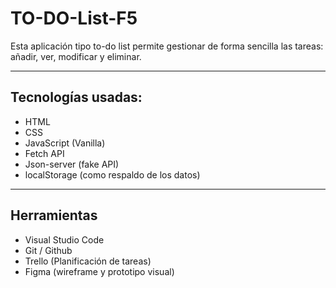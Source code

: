 # TO-DO-List-F5
<p>Esta aplicación tipo to-do list permite gestionar de forma sencilla las tareas: añadir, ver, modificar y eliminar.</p>

<hr>

<h2>Tecnologías usadas:</h2>

<ul>
  <li>HTML</li>
  <li>CSS</li>
  <li>JavaScript (Vanilla)</li>
  <li>Fetch API</li>
  <li>Json-server (fake API)</li>
  <li>localStorage (como respaldo de los datos)</li>
</ul>

<hr>

<h2>Herramientas</h2>

<ul>
  <li>Visual Studio Code</li>
  <li>Git / Github</li>
  <li>Trello (Planificación de tareas)</li>
  <li>Figma (wireframe y prototipo visual)</li>
</ul>
